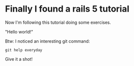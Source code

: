 # Finally I found a rails 5 tutorial

Now I'm following this tutorial doing some exercises.

"Hello world!"

Btw: I noticed an interesting git command:

```
git help everyday
```

Give it a shot!